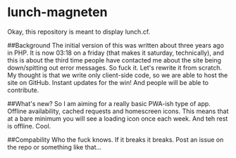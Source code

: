 # lunch-magneten

Okay, this repository is meant to display lunch.cf.

##Background
The initial version of this was written about three years ago in PHP. It is now 03:18 on a friday (that makes it saturday, technically), and this is about the third time people have contacted me about the site being down/spitting out error messages. So fuck it. Let's rewrite it from scratch. My thought is that we write only client-side code, so we are able to host the site on GitHub. Instant updates for the win! And people will be able to contribute.

##What's new?
So I am aiming for a really basic PWA-ish type of app. Offline availability, cached requests and homescreen icons. This means that at a bare minimum you will see a loading icon once each week. And teh rest is offline. Cool.

##Compability
Who the fuck knows. If it breaks it breaks. Post an issue on the repo or something like that...